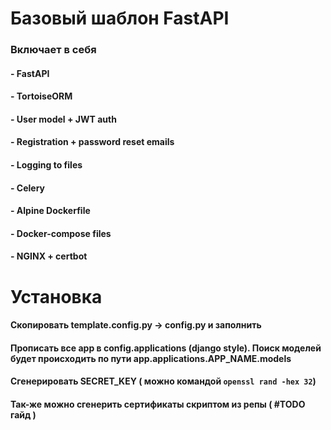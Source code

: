 # Базовый шаблон FastAPI
### Включает в себя
#### - FastAPI
#### - TortoiseORM
#### - User model + JWT auth
#### - Registration + password reset emails
#### - Logging to files
#### - Celery
#### - Alpine Dockerfile
#### - Docker-compose files
#### - NGINX + certbot

# Установка
#### Скопировать template.config.py -> config.py и заполнить
#### Прописать все app в config.applications (django style). Поиск моделей будет происходить по пути app.applications.APP_NAME.models
#### Сгенерировать SECRET_KEY ( можно командой `openssl rand -hex 32`)
#### Так-же можно сгенерить сертификаты скриптом из репы ( #TODO гайд )
